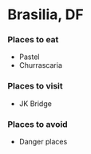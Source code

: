 # Brasilia, DF

### Places to eat
- Pastel
- Churrascaria

### Places to visit
- JK Bridge

### Places to avoid
- Danger places
